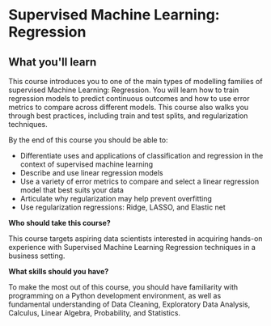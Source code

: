 # Supervised Machine Learning: Regression

## What you'll learn

This course introduces you to one of the main types of modelling families of supervised Machine Learning: Regression. You will learn how to train regression models to predict continuous outcomes and how to use error metrics to compare across different models. This course also walks you through best practices, including train and test splits, and regularization techniques.

By the end of this course you should be able to:

- Differentiate uses and applications of classification and regression in the context of supervised machine learning 
- Describe and use linear regression models
- Use a variety of error metrics to compare and select a linear regression model that best suits your data
- Articulate why regularization may help prevent overfitting
- Use regularization regressions: Ridge, LASSO, and Elastic net
 
**Who should take this course?**

This course targets aspiring data scientists interested in acquiring hands-on experience  with Supervised Machine Learning Regression techniques in a business setting.
 
**What skills should you have?**

To make the most out of this course, you should have familiarity with programming on a Python development environment, as well as fundamental understanding of Data Cleaning, Exploratory Data Analysis, Calculus, Linear Algebra, Probability, and Statistics.